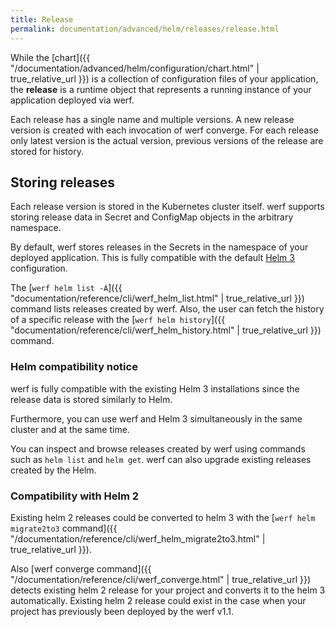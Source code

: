 ```yaml
---
title: Release
permalink: documentation/advanced/helm/releases/release.html
---
```


While the [chart]({{ "/documentation/advanced/helm/configuration/chart.html" | true_relative_url }}) is a collection of configuration files of your application, the **release** is a runtime object that represents a running instance of your application deployed via werf.

Each release has a single name and multiple versions. A new release version is created with each invocation of werf converge. For each release only latest version is the actual version, previous versions of the release are stored for history.

## Storing releases

Each release version is stored in the Kubernetes cluster itself. werf supports storing release data in Secret and ConfigMap objects in the arbitrary namespace.

By default, werf stores releases in the Secrets in the namespace of your deployed application. This is fully compatible with the default [Helm 3](https://helm.sh) configuration.

The [`werf helm list -A`]({{ "documentation/reference/cli/werf_helm_list.html" | true_relative_url }}) command lists releases created by werf. Also, the user can fetch the history of a specific release with the [`werf helm history`]({{ "documentation/reference/cli/werf_helm_history.html" | true_relative_url }}) command.

### Helm compatibility notice

werf is fully compatible with the existing Helm 3 installations since the release data is stored similarly to Helm.

Furthermore, you can use werf and Helm 3 simultaneously in the same cluster and at the same time.

You can inspect and browse releases created by werf using commands such as `helm list` and `helm get`. werf can also upgrade existing releases created by the Helm.

### Compatibility with Helm 2

Existing helm 2 releases could be converted to helm 3 with the [`werf helm migrate2to3` command]({{ "/documentation/reference/cli/werf_helm_migrate2to3.html" | true_relative_url }}).

Also [werf converge command]({{ "/documentation/reference/cli/werf_converge.html" | true_relative_url }}) detects existing helm 2 release for your project and converts it to the helm 3 automatically. Existing helm 2 release could exist in the case when your project has previously been deployed by the werf v1.1.

